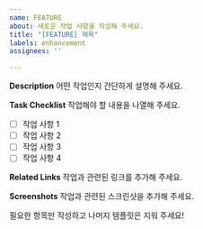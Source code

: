 ```yaml
---
name: FEATURE
about: 새로운 작업 사항을 작성해 주세요.
title: "[FEATURE] 제목"
labels: enhancement
assignees: ''

---
```


**Description**
어떤 작업인지 간단하게 설명해 주세요.

**Task Checklist**
작업해야 할 내용을 나열해 주세요.
 - [ ] 작업 사항 1
 - [ ] 작업 사항 2
 - [ ] 작업 사항 3
 - [ ] 작업 사항 4

**Related Links**
작업과 관련된 링크를 추가해 주세요.

**Screenshots**
작업과 관련된 스크린샷을 추가해 주세요.

필요한 항목만 작성하고 나머지 템플릿은 지워 주세요!
